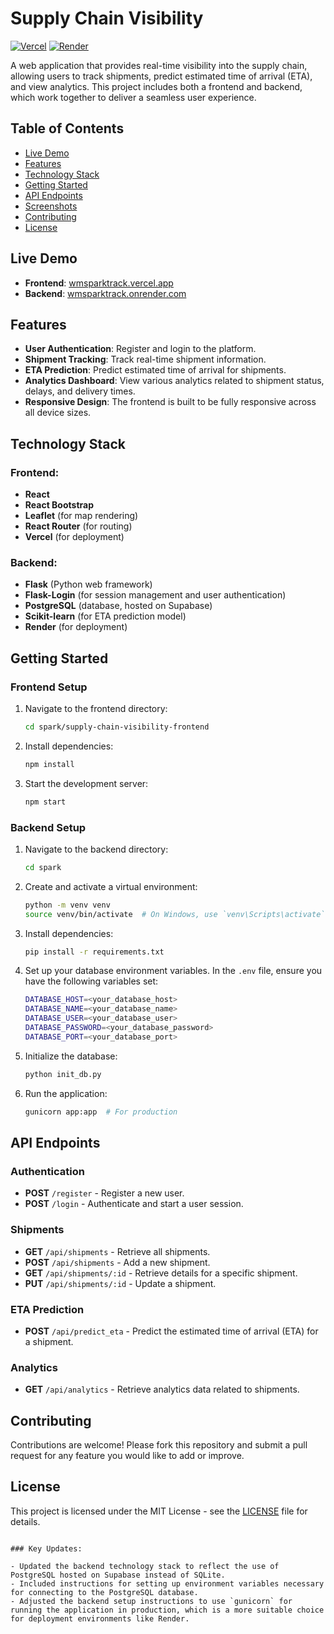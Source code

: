 # Supply Chain Visibility

[![Vercel](https://img.shields.io/badge/frontend-Vercel-brightgreen)](https://wmsparktrack.vercel.app/)
[![Render](https://img.shields.io/badge/backend-Render-blue)](https://wmsparktrack.onrender.com/)

A web application that provides real-time visibility into the supply chain, allowing users to track shipments, predict estimated time of arrival (ETA), and view analytics. This project includes both a frontend and backend, which work together to deliver a seamless user experience.

## Table of Contents

- [Live Demo](#live-demo)
- [Features](#features)
- [Technology Stack](#technology-stack)
- [Getting Started](#getting-started)
- [API Endpoints](#api-endpoints)
- [Screenshots](#screenshots)
- [Contributing](#contributing)
- [License](#license)

## Live Demo

- **Frontend**: [wmsparktrack.vercel.app](https://wmsparktrack.vercel.app/)
- **Backend**: [wmsparktrack.onrender.com](https://wmsparktrack.onrender.com/)

## Features

- **User Authentication**: Register and login to the platform.
- **Shipment Tracking**: Track real-time shipment information.
- **ETA Prediction**: Predict estimated time of arrival for shipments.
- **Analytics Dashboard**: View various analytics related to shipment status, delays, and delivery times.
- **Responsive Design**: The frontend is built to be fully responsive across all device sizes.

## Technology Stack

### Frontend:
- **React**
- **React Bootstrap**
- **Leaflet** (for map rendering)
- **React Router** (for routing)
- **Vercel** (for deployment)

### Backend:
- **Flask** (Python web framework)
- **Flask-Login** (for session management and user authentication)
- **PostgreSQL** (database, hosted on Supabase)
- **Scikit-learn** (for ETA prediction model)
- **Render** (for deployment)

## Getting Started

### Frontend Setup

1. Navigate to the frontend directory:
   ```bash
   cd spark/supply-chain-visibility-frontend
   ```

2. Install dependencies:
   ```bash
   npm install
   ```

3. Start the development server:
   ```bash
   npm start
   ```

### Backend Setup

1. Navigate to the backend directory:
   ```bash
   cd spark
   ```

2. Create and activate a virtual environment:
   ```bash
   python -m venv venv
   source venv/bin/activate  # On Windows, use `venv\Scripts\activate`
   ```

3. Install dependencies:
   ```bash
   pip install -r requirements.txt
   ```

4. Set up your database environment variables. In the `.env` file, ensure you have the following variables set:
   ```bash
   DATABASE_HOST=<your_database_host>
   DATABASE_NAME=<your_database_name>
   DATABASE_USER=<your_database_user>
   DATABASE_PASSWORD=<your_database_password>
   DATABASE_PORT=<your_database_port>
   ```

5. Initialize the database:
   ```bash
   python init_db.py
   ```

6. Run the application:
   ```bash
   gunicorn app:app  # For production
   ```

## API Endpoints

### Authentication

- **POST** `/register` - Register a new user.
- **POST** `/login` - Authenticate and start a user session.

### Shipments

- **GET** `/api/shipments` - Retrieve all shipments.
- **POST** `/api/shipments` - Add a new shipment.
- **GET** `/api/shipments/:id` - Retrieve details for a specific shipment.
- **PUT** `/api/shipments/:id` - Update a shipment.

### ETA Prediction

- **POST** `/api/predict_eta` - Predict the estimated time of arrival (ETA) for a shipment.

### Analytics

- **GET** `/api/analytics` - Retrieve analytics data related to shipments.

## Contributing

Contributions are welcome! Please fork this repository and submit a pull request for any feature you would like to add or improve.

## License

This project is licensed under the MIT License - see the [LICENSE](LICENSE) file for details.
```

### Key Updates:

- Updated the backend technology stack to reflect the use of PostgreSQL hosted on Supabase instead of SQLite.
- Included instructions for setting up environment variables necessary for connecting to the PostgreSQL database.
- Adjusted the backend setup instructions to use `gunicorn` for running the application in production, which is a more suitable choice for deployment environments like Render.
